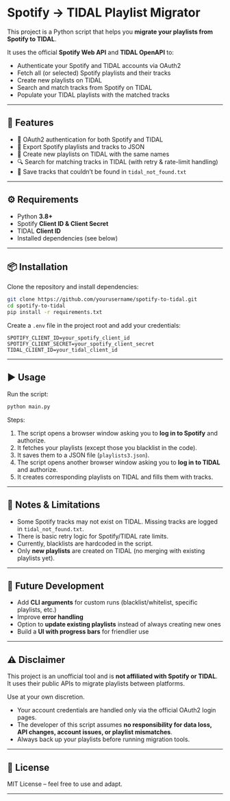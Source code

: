 # Spotify → TIDAL Playlist Migrator

This project is a Python script that helps you **migrate your playlists from Spotify to TIDAL**.

It uses the official **Spotify Web API** and **TIDAL OpenAPI** to:

* Authenticate your Spotify and TIDAL accounts via OAuth2
* Fetch all (or selected) Spotify playlists and their tracks
* Create new playlists on TIDAL
* Search and match tracks from Spotify on TIDAL
* Populate your TIDAL playlists with the matched tracks

---

## 🚀 Features

* 🔑 OAuth2 authentication for both Spotify and TIDAL
* 📂 Export Spotify playlists and tracks to JSON
* 🎵 Create new playlists on TIDAL with the same names
* 🔍 Search for matching tracks in TIDAL (with retry & rate-limit handling)
* 📝 Save tracks that couldn’t be found in `tidal_not_found.txt`

---

## ⚙️ Requirements

* Python **3.8+**
* Spotify **Client ID & Client Secret**
* TIDAL **Client ID**
* Installed dependencies (see below)

---

## 📦 Installation

Clone the repository and install dependencies:

```bash
git clone https://github.com/yourusername/spotify-to-tidal.git
cd spotify-to-tidal
pip install -r requirements.txt
```

Create a `.env` file in the project root and add your credentials:

```
SPOTIFY_CLIENT_ID=your_spotify_client_id
SPOTIFY_CLIENT_SECRET=your_spotify_client_secret
TIDAL_CLIENT_ID=your_tidal_client_id
```

---

## ▶️ Usage

Run the script:

```bash
python main.py
```

Steps:

1. The script opens a browser window asking you to **log in to Spotify** and authorize.
2. It fetches your playlists (except those you blacklist in the code).
3. It saves them to a JSON file (`playlists3.json`).
4. The script opens another browser window asking you to **log in to TIDAL** and authorize.
5. It creates corresponding playlists on TIDAL and fills them with tracks.

---

## 📝 Notes & Limitations

* Some Spotify tracks may not exist on TIDAL. Missing tracks are logged in `tidal_not_found.txt`.
* There is basic retry logic for Spotify/TIDAL rate limits.
* Currently, blacklists are hardcoded in the script.
* Only **new playlists** are created on TIDAL (no merging with existing playlists yet).

---

## 🔮 Future Development

* Add **CLI arguments** for custom runs (blacklist/whitelist, specific playlists, etc.)
* Improve **error handling**
* Option to **update existing playlists** instead of always creating new ones
* Build a **UI with progress bars** for friendlier use

---

## ⚠️ Disclaimer

This project is an unofficial tool and is **not affiliated with Spotify or TIDAL**.
It uses their public APIs to migrate playlists between platforms.

Use at your own discretion.

* Your account credentials are handled only via the official OAuth2 login pages.
* The developer of this script assumes **no responsibility for data loss, API changes, account issues, or playlist mismatches**.
* Always back up your playlists before running migration tools.

---

## 📜 License

MIT License – feel free to use and adapt.

---


